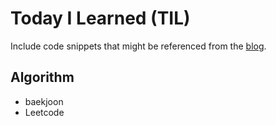 # Today I Learned (TIL)

Include code snippets that might be referenced from the [blog](https://seungwonan.com).

## Algorithm

- baekjoon
- Leetcode
